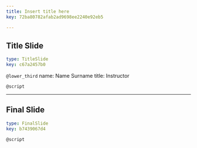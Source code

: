 ```yaml
---
title: Insert title here
key: 72ba80782afab2ad9698ee2240e92eb5

---
```

## Title Slide

```yaml
type: TitleSlide
key: c67a2457b0
```





`@lower_third`
name: Name Surname
title: Instructor

`@script`




---
## Final Slide

```yaml
type: FinalSlide
key: b7439067d4
```






`@script`



